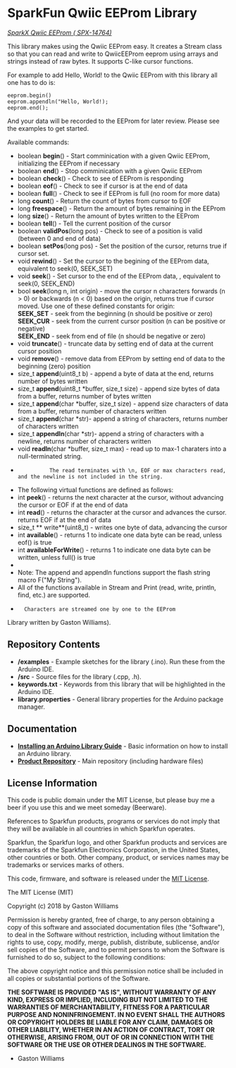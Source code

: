 SparkFun Qwiic EEProm Library
===========================================================

[*SparkX Qwiic EEProm ( SPX-14764)*](https://www.sparkfun.com/products/14764)

This library makes using the Qwiic EEProm easy. It creates a Stream class so that you can read and write
to QwiicEEProm eeprom using arrays and strings instead of raw bytes.  It supports C-like cursor functions.

For example to add Hello, World! to the Qwiic EEProm with this library all one has to do is:

    eeprom.begin()
    eeprom.appendln("Hello, World!);
    eeprom.end();

And your data will be recorded to the EEProm for later review. Please see the examples to get started.

Available commands:

* boolean **begin**() - Start comminication with a given Qwiic EEProm, initializing the EEProm if necessary
* boolean **end**() - Stop comminication with a given Qwiic EEProm
* boolean **check**() - Check to see of EEProm is responding
* boolean **eof**() - Check to see if cursor is at the end of data
* boolean **full**() - Check to see if EEProm is full (no room for more data)
* long    **count**() - Return the count of bytes from cursor to EOF
* long    **freespace**() - Return the amount of bytes remaining in the EEProm
* long    **size**() - Return the amount of bytes written to the EEProm
* boolean **tell**() - Tell the current position of the cursor
* boolean **validPos**(long pos) - Check to see of a position is valid (between 0 and end of data)
* boolean **setPos**(long pos) - Set the position of the cursor, returns true if cursor set.
* void    **rewind**() - Set the cursor to the begining of the EEProm data, equivalent to seek(0, SEEK_SET)
* void    **seek**() - Set cursor to the end of the EEProm data, , equivalent to seek(0, SEEK_END)
* bool    **seek**(long n, int origin) - move the cursor n characters forwards (n > 0) or backwards (n < 0) based on the origin, returns true if cursor moved.
	  Use one of these defined constants for origin:  
    **SEEK_SET** - seek from the beginning (n should be positive or zero)  
    **SEEK_CUR** - seek from the current cursor position (n can be positive or negative)  
    **SEEK_END** - seek from end of file (n should be negative or zero)  
* void    **truncate**() - truncate data by setting end of data at the current cursor position
* void    **remove**() - remove data from EEProm by setting end of data to the beginning (zero) position
* size_t  **append**(uint8_t b) - append a byte of data at the end, returns number of bytes written
* size_t  **append**(uint8_t *buffer, size_t size) - append size bytes of data from a buffer, returns number of bytes written
* size_t  **append**(char *buffer, size_t size) - append size characters of data from a buffer, returns number of characters written
* size_t  **append**(char *str)- append a string of characters, returns number of characters written
* size_t  **appendln**(char *str)- append a string of characters with a newline, returns number of characters written
* void    **readln**(char *buffer, size_t max) - read up to max-1 charaters into a null-terminated string.
*               The read terminates with \n, EOF or max characters read, and the newline is not included in the string.
* The following virtual functions are defined as follows:
* int     **peek**() - returns the next character at the cursor, without advancing the cursor or EOF if at the end of data
* int     **read**() - returns the character at the cursor and advances the cursor. returns EOF if at the end of data
* size_t  ** write**(uint8_t) - writes one byte of data, advancing the cursor
* int     **available**() - returns 1 to indicate one data byte can be read, unless eof() is true
* int     **availableForWrite**() - returns 1 to indicate one data byte can be written, unless full() is true
*
* Note: The append and appendln functions support the flash string macro F("My String").
*	All of the functions available in Stream and Print (read, write, println, find, etc.) are supported.
*       Characters are streamed one by one to the EEProm


Library written by Gaston Williams).

Repository Contents
-------------------

* **/examples** - Example sketches for the library (.ino). Run these from the Arduino IDE.
* **/src** - Source files for the library (.cpp, .h).
* **keywords.txt** - Keywords from this library that will be highlighted in the Arduino IDE.
* **library.properties** - General library properties for the Arduino package manager.

Documentation
--------------

* **[Installing an Arduino Library Guide](https://learn.sparkfun.com/tutorials/installing-an-arduino-library)** - Basic information on how to install an Arduino library.
* **[Product Repository](https://github.com/tbd/tbd)** - Main repository (including hardware files)

License Information
-------------------

This code is public domain under the MIT License, but please buy me a beer
if you use this and we meet someday (Beerware).

References to Sparkfun products, programs or services do not imply
that they will be available in all countries in which Sparkfun operates.

Sparkfun, the Sparkfun logo, and other Sparkfun products and services are
trademarks of the Sparkfun Electronics Corporation, in the United States,
other countries or both. Other company, product, or services names may be trademarks or services marks of others.

This code, firmware, and software is released under the [MIT License](http://opensource.org/licenses/MIT).

The MIT License (MIT)

Copyright (c) 2018 by Gaston Williams

Permission is hereby granted, free of charge, to any person obtaining a copy
of this software and associated documentation files (the "Software"), to deal
in the Software without restriction, including without limitation the rights
to use, copy, modify, merge, publish, distribute, sublicense, and/or sell
copies of the Software, and to permit persons to whom the Software is
furnished to do so, subject to the following conditions:

The above copyright notice and this permission notice shall be included in all
copies or substantial portions of the Software.

**THE SOFTWARE IS PROVIDED "AS IS", WITHOUT WARRANTY OF ANY KIND, EXPRESS OR IMPLIED, INCLUDING BUT NOT LIMITED TO THE WARRANTIES OF MERCHANTABILITY,
FITNESS FOR A PARTICULAR PURPOSE AND NONINFRINGEMENT. IN NO EVENT SHALL THE
AUTHORS OR COPYRIGHT HOLDERS BE LIABLE FOR ANY CLAIM, DAMAGES OR OTHER
LIABILITY, WHETHER IN AN ACTION OF CONTRACT, TORT OR OTHERWISE, ARISING FROM, OUT OF OR IN CONNECTION WITH THE SOFTWARE OR THE USE OR OTHER DEALINGS IN THE
SOFTWARE.**


- Gaston Williams
